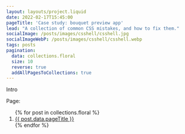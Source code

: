 ```yaml
---
layout: layouts/project.liquid
date: 2022-02-17T15:45:00
pageTitle: 'Case study: bouquet preview app'
lead: "A collection of common CSS mistakes, and how to fix them."
socialImage: /posts/images/csshell/csshell.jpg
socialImageWebP: /posts/images/csshell/csshell.webp
tags: posts
pagination:
  data: collections.floral
  size: 10
  reverse: true
  addAllPagesToCollections: true
---
```


Intro

Page:
<ol>
{% for post in collections.floral %}
  <li><a href="{{ post.url | url }}">{{ post.data.pageTitle }}</a></li>
{% endfor %}
</ol>